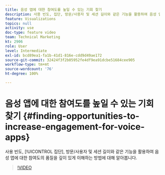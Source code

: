```yaml
---
title: 음성 앱에 대한 참여도를 높일 수 있는 기회 찾기
description: 사용 빈도, 집단, 방문/사용자 및 세션 길이와 같은 기능을 활용하여 음성 앱에 대한 참여도의 품질을 깊이 있게 이해하는 방법에 대해 알아봅니다.
feature: Visualizations
topics: null
activity: use
doc-type: feature video
team: Technical Marketing
kt: 2906
role: User
level: Intermediate
exl-id: bcd89ea1-fa1b-41d1-816e-cdd9d49ae172
source-git-commit: 32424f3f2b05952fe4df9ea91dcbe51684cee905
workflow-type: tm+mt
source-wordcount: '76'
ht-degree: 100%

---
```


# 음성 앱에 대한 참여도를 높일 수 있는 기회 찾기 {#finding-opportunities-to-increase-engagement-for-voice-apps}

사용 빈도, [!UICONTROL 집단], 방문/사용자 및 세션 길이와 같은 기능을 활용하여 음성 앱에 대한 참여도의 품질을 깊이 있게 이해하는 방법에 대해 알아봅니다.

>[!VIDEO](https://video.tv.adobe.com/v/27223/?quality=9)
